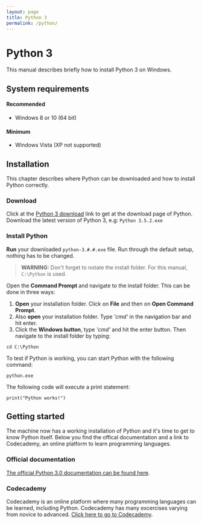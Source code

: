 ```yaml
---
layout: page
title: Python 3
permalink: /python/
---
```

# Python 3
This manual describes briefly how to install Python 3 on Windows.

## System requirements
#### Recommended
* Windows 8 or 10 (64 bit)

#### Minimum
* Windows Vista (XP not supported)

## Installation
This chapter describes where Python can be downloaded and how to install Python correctly.

### Download
Click at the [Python 3 download](https://www.python.org/getit/) link to get at the download page of Python. Download the latest version of Python 3, e.g:
`Python 3.5.2.exe`

### Install Python
**Run** your downloaded `python-3.#.#.exe` file. Run through the default setup, nothing has to be changed.

> **WARNING:** Don't forget to notate the install folder. For this manual, `C:\Python` is used.

Open the **Command Prompt** and navigate to the install folder. This can be done in three ways:

1. **Open** your installation folder. Click on **File** and then on **Open Command Prompt**.
2. Also **open** your installation folder. Type *'cmd'* in the navigation bar and hit enter.
3. Click the **Windows button**, type *'cmd'* and hit the enter button. Then navigate to the install folder by typing: 

```
cd C:\Python
```

To test if Python is working, you can start Python with the following command:

```
python.exe
```

The following code will execute a print statement:

```
print("Python works!")
```

## Getting started
The machine now has a working installation of Python and it's time to get to know Python itself. Below you find the offical documentation and a link to Codecademy, an online platform to learn programming languages.

### Official documentation
[The official Python 3.0 documentation can be found here](http://docs.python.org/3.0/index.html).

### Codecademy
Codecademy is an online platform where many programming languages can be learned, including Python. Codecademy has many excercises varying from novice to advanced. [Click here to go to Codecademy](https://www.codecademy.com/learn/python).